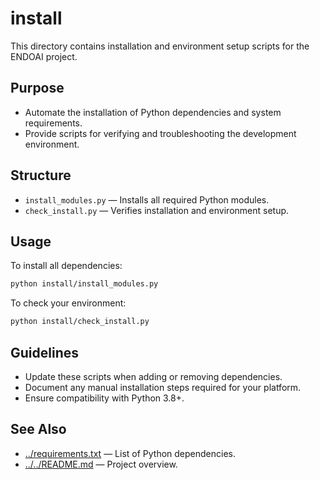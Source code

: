 # install

This directory contains installation and environment setup scripts for the ENDOAI project.

## Purpose

- Automate the installation of Python dependencies and system requirements.
- Provide scripts for verifying and troubleshooting the development environment.

## Structure

- `install_modules.py` — Installs all required Python modules.
- `check_install.py` — Verifies installation and environment setup.

## Usage

To install all dependencies:
```bash
python install/install_modules.py
```

To check your environment:
```bash
python install/check_install.py
```

## Guidelines

- Update these scripts when adding or removing dependencies.
- Document any manual installation steps required for your platform.
- Ensure compatibility with Python 3.8+.

## See Also

- [../requirements.txt](../requirements.txt) — List of Python dependencies.
- [../../README.md](../../README.md) — Project overview.
